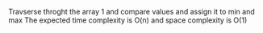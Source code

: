 Travserse throght the array 1 and compare values and assign it to min and max 
The expected time complexity is O(n) and space complexity is O(1)